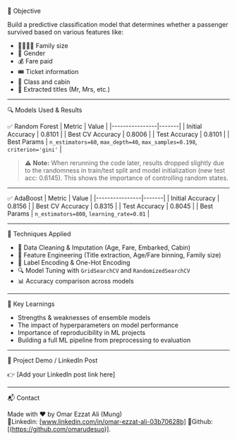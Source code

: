 🎯 Objective

Build a predictive classification model that determines whether a passenger survived based on various features like:

- 👨‍👩‍👧‍👦 Family size  
- 🧠 Gender  
- 💰 Fare paid  
- 🎟️ Ticket information  
- 🧳 Class and cabin  
- 👑 Extracted titles (Mr, Mrs, etc.)

---

🔍 Models Used & Results

 ✅ Random Forest
| Metric         | Value |
|----------------|-------|
| Initial Accuracy      | 0.8101 |
| Best CV Accuracy      | 0.8006 |
| Test Accuracy         | 0.8101 |
| Best Params           | `n_estimators=60`, `max_depth=40`, `max_samples=0.198`, `criterion='gini'` |

> ⚠️ **Note:** When rerunning the code later, results dropped slightly due to the randomness in train/test split and model initialization (new test acc: 0.6145). This shows the importance of controlling random states.

---
 
 ✅ AdaBoost
| Metric         | Value |
|----------------|-------|
| Initial Accuracy      | 0.8156 |
| Best CV Accuracy      | 0.8315 |
| Test Accuracy         | 0.8045 |
| Best Params           | `n_estimators=800`, `learning_rate=0.01` |

---

 🧪 Techniques Applied

- 🔄 Data Cleaning & Imputation (Age, Fare, Embarked, Cabin)
- 🧠 Feature Engineering (Title extraction, Age/Fare binning, Family size)
- 🧮 Label Encoding & One-Hot Encoding
- 🔍 Model Tuning with `GridSearchCV` and `RandomizedSearchCV`
- 📊 Accuracy comparison across models

---

 📌 Key Learnings

- Strengths & weaknesses of ensemble models
- The impact of hyperparameters on model performance
- Importance of reproducibility in ML projects
- Building a full ML pipeline from preprocessing to evaluation

---

🔗 Project Demo / LinkedIn Post

👉 [Add your LinkedIn post link here]

---

📬 Contact

Made with ❤️ by Omar Ezzat Ali (Mung)  
🔗Linkedin: [www.linkedin.com/in/omar-ezzat-ali-03b70628b]
🐙Github: [(https://github.com/omarudesuo)].

